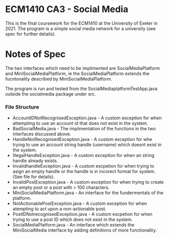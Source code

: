 # ECM1410 CA3 - Social Media
This is the final coursework for the ECM1410 at the University of Exeter in 2021. The program is a simple social media network for a university (see spec for further details).

# Notes of Spec

The two interfaces which need to be implimented are SocialMediaPlatform and MiniSocialMediaPlatform, ie the SocialMediaPlatform extends the fucntonality described by MiniSocialMediaPlatform. 

The program is run and tested from the SocialMediaplatformTestApp.java outside the socialmedia package under src.

### File Structure

* AccountIDNotRecognisedException.java - A custom exception for when attempting to use an account id that does not exist in the system.
* BadSocialMedia.java - The implimentation of the functions in the two interfaces discussed above.
* HandleNotRecognisedException.java - A custom exception for whe trying to use an account string handle (username) which doesnt exist in the system.
* IllegalHandleException.java - A custom exception for when an string handle already exists.
* InvalidhandleException.java - A custom excpetion for when trying to asign an empty handle or the handle is in incorect format for system. (See file for details).
* InvalidPostException.java - A custom exception for when trying to create an empty post or a post with > 100 characters.
* MiniSocialMediaPlatform.java - An interface for the fundermentals of the platform.
* NotActionablePostException.java - A custom exception for when atempting to act upon a non-actionable post.
* PostIDNotrecognisedException.java - A custom excpetion for when trying to use a post ID which does not exist in the system.
* SocialMediaPlatform.java - An interface which extends the MiniSocialMedia interface by adding definitions of more functionality.


